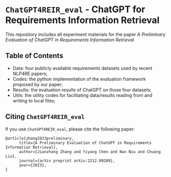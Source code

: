 # `ChatGPT4REIR_eval` - ChatGPT for Requirements Information Retrieval

This repository includes all experiment materials for the paper *A Preliminary Evaluation of ChatGPT in Requirements Information Retrieval*

## Table of Contents

* Data: four publicly available requirements datasets used by recent NLP4RE papers;
* Codes: the python implementation of the evaluation framework proposed by our paper;
* Results: the evaluation results of ChatGPT on those four datasets;
* Utils: the utility codes for facilitating data/results reading from and writing to local files;

## Citing `ChatGPT4REIR_eval`

If you use `ChatGPT4REIR_eval`, please cite the following paper:

```
@article{zhang2023preliminary,
      title={A Preliminary Evaluation of ChatGPT in Requirements Information Retrieval}, 
      author={Jianzhang Zhang and Yiyang Chen and Nan Niu and Chuang Liu},
      journal={arXiv preprint arXiv:2212.09289},
      year={2023},
}
```

